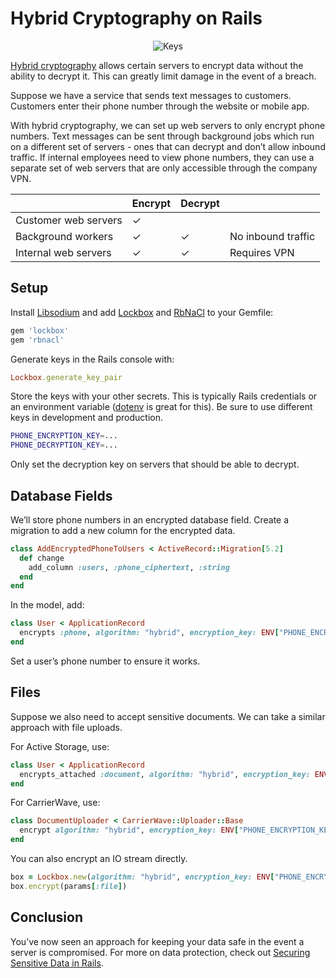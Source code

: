 # Hybrid Cryptography on Rails

<p style="text-align: center;"><img src="/images/key-defense.jpg" alt="Keys" /></p>

[Hybrid cryptography](https://en.wikipedia.org/wiki/Hybrid_cryptosystem) allows certain servers to encrypt data without the ability to decrypt it. This can greatly limit damage in the event of a breach.

Suppose we have a service that sends text messages to customers. Customers enter their phone number through the website or mobile app.

With hybrid cryptography, we can set up web servers to only encrypt phone numbers. Text messages can be sent through background jobs which run on a different set of servers - ones that can decrypt and don’t allow inbound traffic. If internal employees need to view phone numbers, they can use a separate set of web servers that are only accessible through the company VPN.

&nbsp; | Encrypt | Decrypt | &nbsp;
--- | --- | --- | ---
Customer web servers | ✓ |
Background workers | ✓ | ✓ | No inbound traffic
Internal web servers | ✓ | ✓ | Requires VPN

## Setup

Install [Libsodium](https://github.com/crypto-rb/rbnacl/wiki/Installing-libsodium) and add [Lockbox](https://github.com/ankane/lockbox) and [RbNaCl](https://github.com/crypto-rb/rbnacl) to your Gemfile:

```ruby
gem 'lockbox'
gem 'rbnacl'
```

Generate keys in the Rails console with:

```ruby
Lockbox.generate_key_pair
```

Store the keys with your other secrets. This is typically Rails credentials or an environment variable ([dotenv](https://github.com/bkeepers/dotenv) is great for this). Be sure to use different keys in development and production.

```sh
PHONE_ENCRYPTION_KEY=...
PHONE_DECRYPTION_KEY=...
```

Only set the decryption key on servers that should be able to decrypt.

## Database Fields

We’ll store phone numbers in an encrypted database field. Create a migration to add a new column for the encrypted data.

```ruby
class AddEncryptedPhoneToUsers < ActiveRecord::Migration[5.2]
  def change
    add_column :users, :phone_ciphertext, :string
  end
end
```

In the model, add:

```ruby
class User < ApplicationRecord
  encrypts :phone, algorithm: "hybrid", encryption_key: ENV["PHONE_ENCRYPTION_KEY"], decryption_key: ENV["PHONE_DECRYPTION_KEY"]
end
```

Set a user’s phone number to ensure it works.

## Files

Suppose we also need to accept sensitive documents. We can take a similar approach with file uploads.

For Active Storage, use:

```ruby
class User < ApplicationRecord
  encrypts_attached :document, algorithm: "hybrid", encryption_key: ENV["PHONE_ENCRYPTION_KEY"], decryption_key: ENV["PHONE_DECRYPTION_KEY"]
end
```

For CarrierWave, use:

```ruby
class DocumentUploader < CarrierWave::Uploader::Base
  encrypt algorithm: "hybrid", encryption_key: ENV["PHONE_ENCRYPTION_KEY"], decryption_key: ENV["PHONE_DECRYPTION_KEY"]
end
```

You can also encrypt an IO stream directly.

```ruby
box = Lockbox.new(algorithm: "hybrid", encryption_key: ENV["PHONE_ENCRYPTION_KEY"], decryption_key: ENV["PHONE_DECRYPTION_KEY"])
box.encrypt(params[:file])
```

## Conclusion

You’ve now seen an approach for keeping your data safe in the event a server is compromised. For more on data protection, check out [Securing Sensitive Data in Rails](https://ankane.org/sensitive-data-rails).
